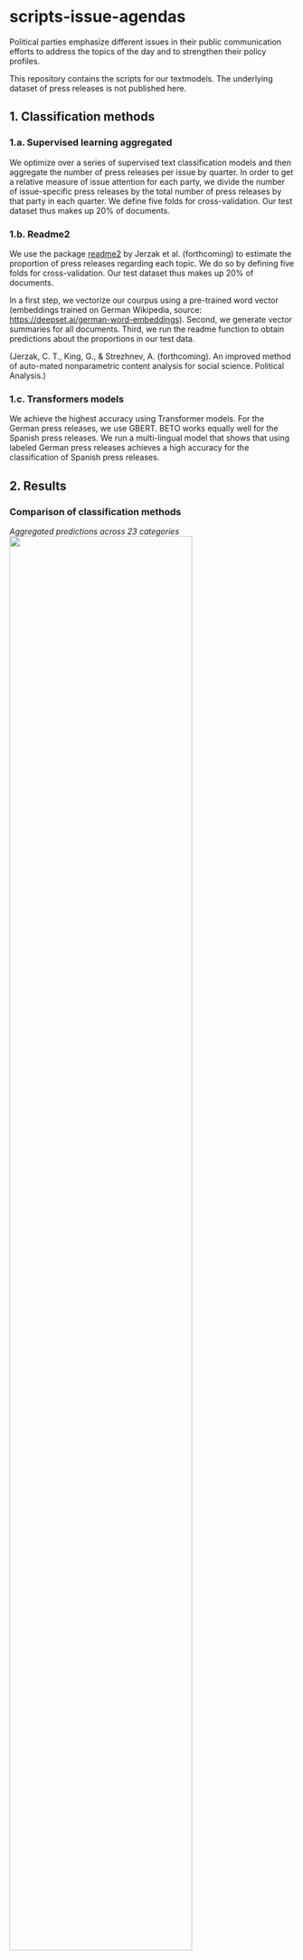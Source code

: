 # scripts-issue-agendas
Political parties emphasize different issues in their public communication efforts to address the topics of the day and to strengthen their policy profiles.

This repository contains the scripts for our textmodels. The underlying dataset of press releases is not published here.

## 1. Classification methods

### 1.a. Supervised learning aggregated

We optimize over a series of supervised text classification models and then aggregate the number of press releases per issue by quarter. In order to get a relative measure of issue attention for each party, we divide the number of issue-specific press releases by the total number of press releases by that party in each quarter. We define five folds for cross-validation. Our test dataset thus makes up 20% of documents.

### 1.b. Readme2

We use the package <a href = "https://github.com/iqss-research/readme-software">readme2</a> by Jerzak et al. (forthcoming) to estimate the proportion of press releases regarding each topic. We do so by defining five folds for cross-validation. Our test dataset thus makes up 20% of documents.

In a first step, we vectorize our courpus using a pre-trained word vector (embeddings trained on German Wikipedia, source: https://deepset.ai/german-word-embeddings). Second, we generate vector summaries for all documents. Third, we run the readme function to obtain predictions about the proportions in our test data.

(Jerzak, C. T., King, G., & Strezhnev, A. (forthcoming). An improved method of auto-mated nonparametric content analysis for social science. Political Analysis.)

### 1.c. Transformers models

We achieve the highest accuracy using Transformer models. For the German press releases, we use GBERT. BETO works equally well for the Spanish press releases. We run a multi-lingual model that shows that using labeled German press releases achieves a high accuracy for the classification of Spanish press releases.


## 2. Results

### Comparison of classification methods

*Aggregated predictions across 23 categories*
<img src="https://github.com/cornelius-erfort/scripts-issue-agendas/raw/main/plots/agg_eval_compare_facet.png" width="80%">

*Issue attention over time of German parties to issue "7 - Environment" (Transformers GBERT)* 
<img src="https://github.com/cornelius-erfort/scripts-issue-agendas/raw/main/plots/7%20-%20Environment_all-parties_facet.png" width="80%">

The vertical line indicates the start of the Friday for Future protests.

*Issue attention over time of German parties to issue "9 - Immigration" (Transformers GBERT)*
<img src="https://github.com/cornelius-erfort/scripts-issue-agendas/raw/main/plots/9%20-%20Immigration_all-parties_facet.png" width="80%">

The vertical line indicates the date of German chancellor Angela Merkel's press conference during the so-called "refugee crisis" where she first used the statement "Wir schaffen das!".

*Accuracy for different sizes of the training data for three different models*
<img src="https://github.com/cornelius-erfort/scripts-issue-agendas/blob/main/plots/training-size-simulation.png" width="80%">

For the multi-lingual model, the size refers to the number of documents in the language of the test sample. The training data contained labeled documents in other languages.


